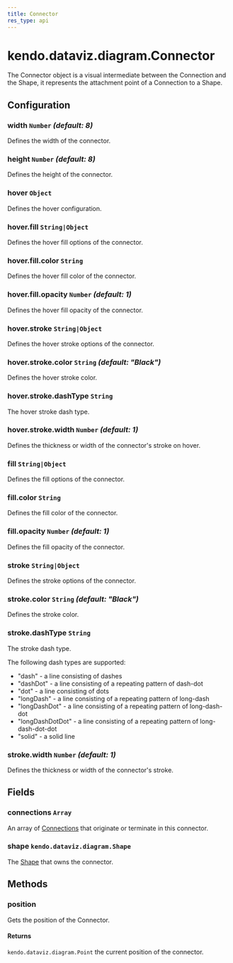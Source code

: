 ```yaml
---
title: Connector
res_type: api
---
```


# kendo.dataviz.diagram.Connector

The Connector object is a visual intermediate between the Connection and the Shape, it represents the attachment point of a Connection to a Shape.

## Configuration

### width `Number` *(default: 8)*

Defines the width of the connector.

### height `Number` *(default: 8)*

Defines the height of the connector.

### hover `Object`

Defines the hover configuration.

### hover.fill `String|Object`

Defines the hover fill options of the connector.

### hover.fill.color `String`

Defines the hover fill color of the connector.

### hover.fill.opacity `Number` *(default: 1)*

Defines the hover fill opacity of the connector.

### hover.stroke `String|Object`

Defines the hover stroke options of the connector.

### hover.stroke.color `String` *(default: "Black")*

Defines the hover stroke color.

### hover.stroke.dashType `String`

The hover stroke dash type.

### hover.stroke.width `Number` *(default: 1)*

Defines the thickness or width of the connector's stroke on hover.

### fill `String|Object`

Defines the fill options of the connector.

### fill.color `String`

Defines the fill color of the connector.

### fill.opacity `Number` *(default: 1)*

Defines the fill opacity of the connector.

### stroke `String|Object`

Defines the stroke options of the connector.

### stroke.color `String` *(default: "Black")*

Defines the stroke color.

### stroke.dashType `String`

The stroke dash type.

The following dash types are supported:

* "dash" - a line consisting of dashes
* "dashDot" - a line consisting of a repeating pattern of dash-dot
* "dot" - a line consisting of dots
* "longDash" - a line consisting of a repeating pattern of long-dash
* "longDashDot" - a line consisting of a repeating pattern of long-dash-dot
* "longDashDotDot" - a line consisting of a repeating pattern of long-dash-dot-dot
* "solid" - a solid line

### stroke.width `Number` *(default: 1)*

Defines the thickness or width of the connector's stroke.

## Fields

### connections `Array`

An array of [Connections](/api/javascript/dataviz/diagram/connection) that originate or terminate in this connector.

### shape `kendo.dataviz.diagram.Shape`

The [Shape](/api/javascript/dataviz/diagram/shape) that owns the connector.

## Methods

### position

Gets the position of the Connector.

#### Returns

`kendo.dataviz.diagram.Point` the current position of the connector.

